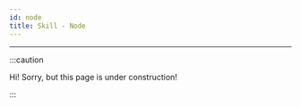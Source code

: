 ```yaml
---
id: node
title: Skill - Node
---
```


---------------

:::caution

Hi! Sorry, but this page is under construction!

:::